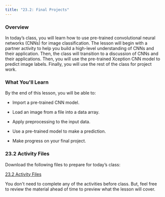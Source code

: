 ```yaml
---
title: "23.2: Final Projects"
---
```


<img style="display: none;" src="https://static.bc-edx.com/data/dl-1-2/m23/lms/img/banner.jpg" alt="lesson banner" />

### Overview

In today’s class, you will learn how to use pre-trained convolutional neural networks (CNNs) for image classification. The lesson will begin with a partner activity to help you build a high-level understanding of CNNs and their application. Then, the class will transition to a discussion of CNNs and their applications. Then, you will use the pre-trained Xception CNN model to predict image labels. Finally, you will use the rest of the class for project work.

### What You'll Learn

By the end of this lesson, you will be able to:

* Import a pre-trained CNN model.

* Load an image from a file into a data array.

* Apply preprocessing to the input data.

* Use a pre-trained model to make a prediction.

* Make progress on your final project.

### 23.2 Activity Files 

Download the following files to prepare for today’s class:

[23.2 Activity Files](https://static.bc-edx.com/data/dl-1-2/m23/lms/activities/Class_2_Activities.zip)

You don't need to complete any of the activities before class. But, feel free to review the material ahead of time to preview what the lesson will cover.
